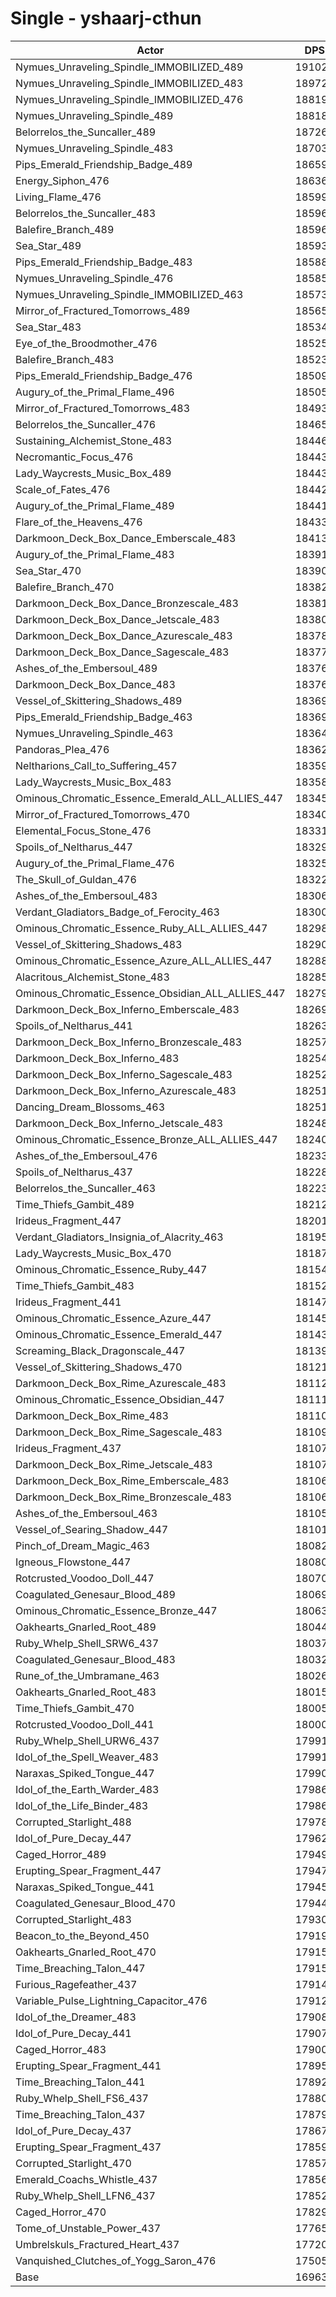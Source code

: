 # Single - yshaarj-cthun
| Actor | DPS | Increase |
|---|:---:|:---:|
|Nymues_Unraveling_Spindle_IMMOBILIZED_489|191028|12.61%|
|Nymues_Unraveling_Spindle_IMMOBILIZED_483|189721|11.84%|
|Nymues_Unraveling_Spindle_IMMOBILIZED_476|188191|10.94%|
|Nymues_Unraveling_Spindle_489|188183|10.94%|
|Belorrelos_the_Suncaller_489|187268|10.40%|
|Nymues_Unraveling_Spindle_483|187037|10.26%|
|Pips_Emerald_Friendship_Badge_489|186592|10.00%|
|Energy_Siphon_476|186362|9.86%|
|Living_Flame_476|185991|9.65%|
|Belorrelos_the_Suncaller_483|185969|9.63%|
|Balefire_Branch_489|185963|9.63%|
|Sea_Star_489|185935|9.61%|
|Pips_Emerald_Friendship_Badge_483|185881|9.58%|
|Nymues_Unraveling_Spindle_476|185852|9.56%|
|Nymues_Unraveling_Spindle_IMMOBILIZED_463|185738|9.50%|
|Mirror_of_Fractured_Tomorrows_489|185659|9.45%|
|Sea_Star_483|185347|9.27%|
|Eye_of_the_Broodmother_476|185255|9.21%|
|Balefire_Branch_483|185239|9.20%|
|Pips_Emerald_Friendship_Badge_476|185095|9.12%|
|Augury_of_the_Primal_Flame_496|185051|9.09%|
|Mirror_of_Fractured_Tomorrows_483|184934|9.02%|
|Belorrelos_the_Suncaller_476|184658|8.86%|
|Sustaining_Alchemist_Stone_483|184461|8.74%|
|Necromantic_Focus_476|184438|8.73%|
|Lady_Waycrests_Music_Box_489|184433|8.73%|
|Scale_of_Fates_476|184426|8.72%|
|Augury_of_the_Primal_Flame_489|184414|8.72%|
|Flare_of_the_Heavens_476|184335|8.67%|
|Darkmoon_Deck_Box_Dance_Emberscale_483|184136|8.55%|
|Augury_of_the_Primal_Flame_483|183911|8.42%|
|Sea_Star_470|183907|8.42%|
|Balefire_Branch_470|183821|8.37%|
|Darkmoon_Deck_Box_Dance_Bronzescale_483|183813|8.36%|
|Darkmoon_Deck_Box_Dance_Jetscale_483|183801|8.35%|
|Darkmoon_Deck_Box_Dance_Azurescale_483|183786|8.35%|
|Darkmoon_Deck_Box_Dance_Sagescale_483|183778|8.34%|
|Ashes_of_the_Embersoul_489|183767|8.33%|
|Darkmoon_Deck_Box_Dance_483|183767|8.33%|
|Vessel_of_Skittering_Shadows_489|183695|8.29%|
|Pips_Emerald_Friendship_Badge_463|183691|8.29%|
|Nymues_Unraveling_Spindle_463|183641|8.26%|
|Pandoras_Plea_476|183626|8.25%|
|Neltharions_Call_to_Suffering_457|183594|8.23%|
|Lady_Waycrests_Music_Box_483|183586|8.23%|
|Ominous_Chromatic_Essence_Emerald_ALL_ALLIES_447|183451|8.15%|
|Mirror_of_Fractured_Tomorrows_470|183408|8.12%|
|Elemental_Focus_Stone_476|183319|8.07%|
|Spoils_of_Neltharus_447|183292|8.05%|
|Augury_of_the_Primal_Flame_476|183254|8.03%|
|The_Skull_of_Guldan_476|183229|8.02%|
|Ashes_of_the_Embersoul_483|183061|7.92%|
|Verdant_Gladiators_Badge_of_Ferocity_463|183003|7.88%|
|Ominous_Chromatic_Essence_Ruby_ALL_ALLIES_447|182982|7.87%|
|Vessel_of_Skittering_Shadows_483|182908|7.83%|
|Ominous_Chromatic_Essence_Azure_ALL_ALLIES_447|182884|7.81%|
|Alacritous_Alchemist_Stone_483|182859|7.80%|
|Ominous_Chromatic_Essence_Obsidian_ALL_ALLIES_447|182793|7.76%|
|Darkmoon_Deck_Box_Inferno_Emberscale_483|182690|7.70%|
|Spoils_of_Neltharus_441|182637|7.67%|
|Darkmoon_Deck_Box_Inferno_Bronzescale_483|182572|7.63%|
|Darkmoon_Deck_Box_Inferno_483|182549|7.62%|
|Darkmoon_Deck_Box_Inferno_Sagescale_483|182523|7.60%|
|Darkmoon_Deck_Box_Inferno_Azurescale_483|182516|7.60%|
|Dancing_Dream_Blossoms_463|182514|7.60%|
|Darkmoon_Deck_Box_Inferno_Jetscale_483|182483|7.58%|
|Ominous_Chromatic_Essence_Bronze_ALL_ALLIES_447|182405|7.53%|
|Ashes_of_the_Embersoul_476|182338|7.49%|
|Spoils_of_Neltharus_437|182283|7.46%|
|Belorrelos_the_Suncaller_463|182231|7.43%|
|Time_Thiefs_Gambit_489|182127|7.37%|
|Irideus_Fragment_447|182018|7.30%|
|Verdant_Gladiators_Insignia_of_Alacrity_463|181953|7.26%|
|Lady_Waycrests_Music_Box_470|181872|7.22%|
|Ominous_Chromatic_Essence_Ruby_447|181548|7.03%|
|Time_Thiefs_Gambit_483|181529|7.01%|
|Irideus_Fragment_441|181470|6.98%|
|Ominous_Chromatic_Essence_Azure_447|181453|6.97%|
|Ominous_Chromatic_Essence_Emerald_447|181437|6.96%|
|Screaming_Black_Dragonscale_447|181395|6.94%|
|Vessel_of_Skittering_Shadows_470|181218|6.83%|
|Darkmoon_Deck_Box_Rime_Azurescale_483|181121|6.77%|
|Ominous_Chromatic_Essence_Obsidian_447|181116|6.77%|
|Darkmoon_Deck_Box_Rime_483|181106|6.77%|
|Darkmoon_Deck_Box_Rime_Sagescale_483|181093|6.76%|
|Irideus_Fragment_437|181079|6.75%|
|Darkmoon_Deck_Box_Rime_Jetscale_483|181074|6.75%|
|Darkmoon_Deck_Box_Rime_Emberscale_483|181069|6.74%|
|Darkmoon_Deck_Box_Rime_Bronzescale_483|181065|6.74%|
|Ashes_of_the_Embersoul_463|181056|6.74%|
|Vessel_of_Searing_Shadow_447|181019|6.71%|
|Pinch_of_Dream_Magic_463|180822|6.60%|
|Igneous_Flowstone_447|180801|6.59%|
|Rotcrusted_Voodoo_Doll_447|180706|6.53%|
|Coagulated_Genesaur_Blood_489|180693|6.52%|
|Ominous_Chromatic_Essence_Bronze_447|180631|6.49%|
|Oakhearts_Gnarled_Root_489|180444|6.38%|
|Ruby_Whelp_Shell_SRW6_437|180378|6.34%|
|Coagulated_Genesaur_Blood_483|180329|6.31%|
|Rune_of_the_Umbramane_463|180264|6.27%|
|Oakhearts_Gnarled_Root_483|180153|6.20%|
|Time_Thiefs_Gambit_470|180053|6.14%|
|Rotcrusted_Voodoo_Doll_441|180003|6.12%|
|Ruby_Whelp_Shell_URW6_437|179916|6.06%|
|Idol_of_the_Spell_Weaver_483|179915|6.06%|
|Naraxas_Spiked_Tongue_447|179900|6.05%|
|Idol_of_the_Earth_Warder_483|179865|6.03%|
|Idol_of_the_Life_Binder_483|179862|6.03%|
|Corrupted_Starlight_488|179782|5.99%|
|Idol_of_Pure_Decay_447|179624|5.89%|
|Caged_Horror_489|179490|5.81%|
|Erupting_Spear_Fragment_447|179475|5.80%|
|Naraxas_Spiked_Tongue_441|179457|5.79%|
|Coagulated_Genesaur_Blood_470|179448|5.79%|
|Corrupted_Starlight_483|179306|5.70%|
|Beacon_to_the_Beyond_450|179199|5.64%|
|Oakhearts_Gnarled_Root_470|179157|5.62%|
|Time_Breaching_Talon_447|179157|5.62%|
|Furious_Ragefeather_437|179148|5.61%|
|Variable_Pulse_Lightning_Capacitor_476|179129|5.60%|
|Idol_of_the_Dreamer_483|179085|5.57%|
|Idol_of_Pure_Decay_441|179072|5.57%|
|Caged_Horror_483|179004|5.53%|
|Erupting_Spear_Fragment_441|178953|5.50%|
|Time_Breaching_Talon_441|178924|5.48%|
|Ruby_Whelp_Shell_FS6_437|178800|5.41%|
|Time_Breaching_Talon_437|178794|5.40%|
|Idol_of_Pure_Decay_437|178671|5.33%|
|Erupting_Spear_Fragment_437|178596|5.29%|
|Corrupted_Starlight_470|178573|5.27%|
|Emerald_Coachs_Whistle_437|178566|5.27%|
|Ruby_Whelp_Shell_LFN6_437|178524|5.24%|
|Caged_Horror_470|178295|5.11%|
|Tome_of_Unstable_Power_437|177651|4.73%|
|Umbrelskuls_Fractured_Heart_437|177207|4.47%|
|Vanquished_Clutches_of_Yogg_Saron_476|175058|3.20%|
|Base|169630|0.00%|
